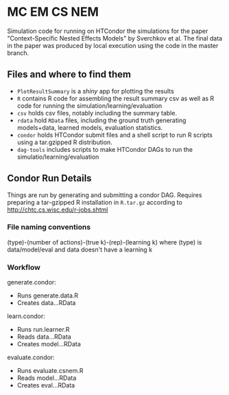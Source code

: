 # MC EM CS NEM
Simulation code for running on HTCondor the simulations for the paper "Context-Specific Nested Effects Models" by Sverchkov et al.
The final data in the paper was produced by local execution using the code in the master branch.

## Files and where to find them
* `PlotResultSummary` is a *shiny* app for plotting the results
* `R` contains R code for assembling the result summary csv as well as R code for running the simulation/learning/evaluation
* `csv` holds csv files, notably including the summary table. 
* `rdata` hold `RData` files, including the ground truth generating models+data, learned models, evaluation statistics.
* `condor` holds HTCondor submit files and a shell script to run R scripts using a tar.gzipped R distribution.
* `dag-tools` includes scripts to make HTCondor DAGs to run the simulatio/learning/evaluation

## Condor Run Details
Things are run by generating and submitting a condor DAG.
Requires preparing a tar-gzipped R installation in `R.tar.gz` according to http://chtc.cs.wisc.edu/r-jobs.shtml

### File naming conventions
(type)-(number of actions)-(true k)-(rep)-(learning k)
where (type) is data/model/eval
and data doesn't have a learning k

### Workflow

generate.condor:
* Runs generate.data.R
* Creates data...RData

learn.condor:
* Runs run.learner.R
* Reads data...RData
* Creates model...RData

evaluate.condor:
* Runs evaluate.csnem.R
* Reads model...RData
* Creates eval...RData

